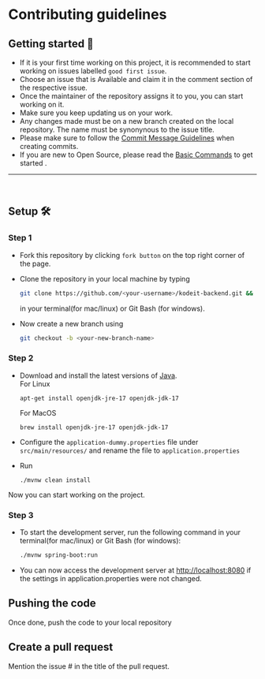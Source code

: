 # Contributing guidelines

## Getting started 🚀

-   If it is your first time working on this project, it is recommended to start working on issues labelled `good first issue`.
-   Choose an issue that is Available and claim it in the comment section of the respective issue.
-   Once the maintainer of the repository assigns it to you, you can start working on it.
-   Make sure you keep updating us on your work.
-   Any changes made must be on a new branch created on the local repository. The name must be synonynous to the issue title.
-   Please make sure to follow the [Commit Message Guidelines](/docs/COMMIT_MESSAGE_GUIDELINES.md) when creating commits.
-   If you are new to Open Source, please read the [Basic Commands](https://github.com/firstcontributions/first-contributions) to get started .

---

</br>

## Setup 🛠️

### Step 1

-   Fork this repository by clicking `fork button` on the top right corner of the page.
-   Clone the repository in your local machine by typing

    ```bash
    git clone https://github.com/<your-username>/kodeit-backend.git && cd kodeit-backend
    ```

    in your terminal(for mac/linux) or Git Bash (for windows).

-   Now create a new branch using
    ```bash
    git checkout -b <your-new-branch-name>
    ```

### Step 2

-   Download and install the latest versions of [Java](https://jdk.java.net/). \
    For Linux

    ```
    apt-get install openjdk-jre-17 openjdk-jdk-17
    ```

    For MacOS

    ```
    brew install openjdk-jre-17 openjdk-jdk-17
    ```

-   Configure the `application-dummy.properties` file under `src/main/resources/` and rename the file to `application.properties`

-   Run
    ```
    ./mvnw clean install
    ```

Now you can start working on the project.

### Step 3

-   To start the development server, run the following command in your terminal(for mac/linux) or Git Bash (for windows):
    ```bash
    ./mvnw spring-boot:run
    ```
-   You can now access the development server at [http://localhost:8080](http://localhost:8080) if the settings in application.properties were not changed.

## Pushing the code

Once done, push the code to your local repository

## Create a pull request

Mention the issue # in the title of the pull request.
